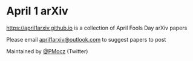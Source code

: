 # April 1 arXiv
<https://april1arxiv.github.io> is a collection of April Fools Day arXiv papers

Please email april1arxiv@outlook.com to suggest papers to post

Maintained by [@PMocz](https://twitter.com/PMocz) (Twitter)
